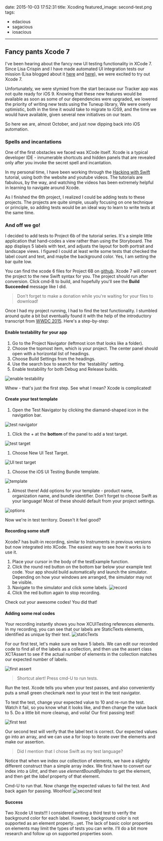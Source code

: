 date: 2015-10-03 17:52:31
title: Xcoding
featured_image: second-test.png
tags:
 - edacious
 - sagacious
 - iosacious
---

## Fancy pants Xcode 7

I've been hearing about the fancy new UI testing functionality in XCode 7.  Since Lisa Crispin and I have made automated UI integration tests our mission (Lisa blogged about it [here](http://lisacrispin.com/2014/10/12/mission-pair/) and [here](http://lisacrispin.com/2014/11/06/continuing-mission-continually-improving/)), we were excited to try out Xcode 7.

Unfortunately, we were stymied from the start because our Tracker app was not quite ready for iOS 9. Knowing that these new features would be available as soon as some of our dependencies were upgraded, we lowered the priority of writing new tests using the Tuneup library, We were overly optimistic, both in the time it would take to migrate to iOS9, and the time we would have available, given several new initiatives on our team.

So here we are, almost October, and just now dipping back into iOS automation.

### Spells and incantations

One of the first obstacles we faced was XCode itself.  Xcode is a typical developer IDE - innumerable shortcuts and hidden panels that are revealed only after you invoke the secret spell and incantation.

In my personal time, I have been working through the [Hacking with Swift](https://www.hackingwithswift.com/) tutorial, using both the website and youtube videos.  The tutorials are fabulous, by the way, and watching the videos has been extremely helpful in learning to navigate around Xcode.

As I finished the 6th project, I realized I could be adding tests to these projects.  The projects are quite simple, usually focusing on one technique or principle, so adding tests would be an ideal way to learn to write tests at the same time.

### And off we go!

I decided to add tests to Project 6b of the tutorial series. It's a simple little application that hand-codes a view rather than using the Storyboard. The app displays 5 labels with text, and adjusts the layout for both portrait and landscape views.  I figured I could at least write some tests that checked the label count and text, and maybe the background color.  Yes, I am setting the bar quite low.

You can find the xcode 6 files for Project 6B on [github](https://github.com/twostraws/HackingWithSwift). Xcode 7 will convert the project to the new Swift syntax for you. The project should run after conversion.  Click  cmd-B to build, and hopefully you'll see the **Build Succeeded** message like I did.

> Don't forget to make a donation while you're waiting for your files to download!

Once I had my project running, I had to find the test functionality.  I stumbled around quite a bit but eventually found it with the help of the introductory transcript from [WWDC 2015](http://asciiwwdc.com/2015/sessions/406).  Here's a step-by-step:

#### Enable testability for your app
1. Go to the Project Navigator (leftmost icon that looks like a folder).
1. Choose the topmost item, which is your project.  The center panel should open with a horizontal list of headings.
1. Choose Build Settings from the headings.
1. Use the search box to search for the 'testability' setting.
2. Enable testability for both Debug and Release builds.

  ![enable testability](testability-setting.png)

Whew - that's just the first step.  See what I mean? Xcode is complicated!

#### Create your test template

1. Open the Test Navigator by clicking the diamand-shaped icon in the navigation bar.

  ![test navigator](test-navigator.png)
1. Click the +  at the **bottom** of the panel to add a test target.

  ![test target](test-target.png)
1. Choose New UI Test Target.

  ![UI test target](UI-test-target.png)
1. Choose the iOS UI Testing Bundle template.

  ![template](template.png)
1. Almost there! Add options for your template - product name, organization name, and bundle identifier. Don't forget to choose Swift as your language!  Most of these should default from your project settings.

  ![options](options.png)

Now we're in test territory.  Doesn't it feel good?

#### Recording some stuff

Xcode7 has built-in recording, similar to Instruments in previous versions but now integrated into XCode.  The easiest way to see how it works is to use it.

1.  Place your cursor in the body of the testExample function.
2.  Click the round red button on the bottom bar below your example test code.  Your app should build automatically and launch the simulator.  Depending on how your windows are arranged, the simulator may not be visible.
3.  Navigate to the simulator and click some labels.
	![record](record.png)
4. Click the red button again to stop recording.

Check out your awesome codes!  You did that!

#### Adding some real codes

Your recording instantly shows you how XCUITesting references elements. In my recording, you can see that our labels are StaticTexts elements, identified as unique by their text.
![staticTexts](staticTexts.png)

For our first test, let's make sure we have 5 labels. We can edit our recorded code to find all of the labels as a collection, and then use the assert class XCTAssert to see if the actual number of elements in the collection matches our expected number of labels.

![first assert](first-assert.png)
> Shortcut alert! Press cmd-U to run tests.

Run the test.  Xcode tells you when your test passes, and also conveniently puts a small green checkmark next to your test in the test navigator.

To test the test, change your expected value to 10 and re-run the test. Watch it fail, so you know what it looks like, and then change the value back to 5.  Do a little bit more cleanup, and voila! Our first passing test!

![first test](complete-test.png)

Our second test will verify that the label text is correct. Our expected values go into an array, and we can use a for loop to iterate over the elements and make our assertion.
> Did I mention that I chose Swift as my test language?

Notice that when we index our collection of elements, we have a slightly different construct than a simple array index.  We first have to convert our index into a *UInt*, and then use *elementBoundByIndex* to get the element, and then get the *label* property of that element.

Cmd-U to run that.  Now change the expected values to fail the test.  And back again for passing.  WooHoo!
![second test](second-test.png)
#### Success
Two Xcode UI tests!!! I considered writing a third test to verify the background color for each label.  However, background color is not supported as an element property...yet. The lack of basic color properties on elements may limit the types of tests you can write.  I'll do a bit more research and follow up on supported properties soon.

